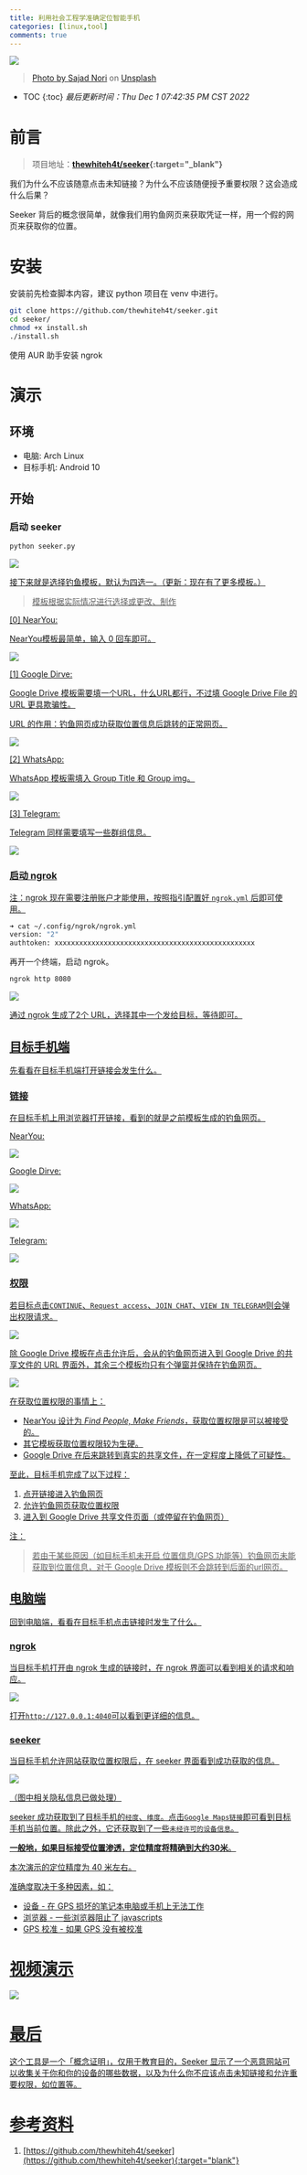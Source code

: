 ```yaml
---
title: 利用社会工程学准确定位智能手机
categories: [linux,tool]
comments: true
---
```


<a data-fancybox="gallery" href="../assets/img/post/seeker/img00.jpg"><img src="../assets/img/post/seeker/img00.jpg">

> Photo by <a href="https://unsplash.com/@sajad_sqs9966b?utm_source=unsplash&utm_medium=referral&utm_content=creditCopyText" target="_blank">Sajad Nori</a> on <a href="https://unsplash.com/s/photos/network?utm_source=unsplash&utm_medium=referral&utm_content=creditCopyText" target="_blank">Unsplash</a>

* TOC
{:toc}
*最后更新时间：Thu Dec  1 07:42:35 PM CST 2022*

# 前言

> 项目地址：**[thewhiteh4t/seeker](https://github.com/thewhiteh4t/seeker){:target="_blank"}**  

我们为什么不应该随意点击未知链接？为什么不应该随便授予重要权限？这会造成什么后果？

Seeker 背后的概念很简单，就像我们用钓鱼网页来获取凭证一样，用一个假的网页来获取你的位置。

# 安装

安装前先检查脚本内容，建议 python 项目在 venv 中进行。

```bash
git clone https://github.com/thewhiteh4t/seeker.git
cd seeker/
chmod +x install.sh
./install.sh
```

使用 AUR 助手安装 ngrok

# 演示

## 环境

- 电脑: Arch Linux
- 目标手机: Android 10

## 开始

### 启动 seeker

```python
python seeker.py
```

<a data-fancybox="gallery" href="../assets/img/post/seeker/img02.png"><img src="../assets/img/post/seeker/img02.png">

接下来就是选择钓鱼模板，默认为四选一。（更新：现在有了更多模板。）

> 模板根据实际情况进行选择或更改、制作

[0] NearYou: 

NearYou模板最简单，输入 0 回车即可。

<a data-fancybox="gallery" href="../assets/img/post/seeker/img17.png"><img src="../assets/img/post/seeker/img17.png">

[1] Google Dirve: 

Google Drive 模板需要填一个URL，什么URL都行，不过填 Google Drive File 的 URL 更具欺骗性。

URL 的作用：钓鱼网页成功获取位置信息后跳转的正常网页。

<a data-fancybox="gallery" href="../assets/img/post/seeker/img03.png"><img src="../assets/img/post/seeker/img03.png">

[2] WhatsApp: 

WhatsApp 模板需填入 Group Title 和 Group img。

<a data-fancybox="gallery" href="../assets/img/post/seeker/img12.png"><img src="../assets/img/post/seeker/img12.png">

[3] Telegram: 

Telegram 同样需要填写一些群组信息。

<a data-fancybox="gallery" href="../assets/img/post/seeker/img14.png"><img src="../assets/img/post/seeker/img14.png">

### 启动 ngrok

注：ngrok 现在需要注册账户才能使用，按照指引配置好 `ngrok.yml` 后即可使用。

```bash
➜ cat ~/.config/ngrok/ngrok.yml
version: "2"
authtoken: xxxxxxxxxxxxxxxxxxxxxxxxxxxxxxxxxxxxxxxxxxxxxxxxx
```

再开一个终端，启动 ngrok。

```bash
ngrok http 8080
```

<a data-fancybox="gallery" href="../assets/img/post/seeker/img04.png"><img src="../assets/img/post/seeker/img04.png">

通过 ngrok 生成了2个 URL，选择其中一个发给目标，等待即可。

## 目标手机端

先看看在目标手机端打开链接会发生什么。

### 链接

在目标手机上用浏览器打开链接，看到的就是之前模板生成的钓鱼网页。

NearYou: 

<a data-fancybox="gallery" href="../assets/img/post/seeker/img18.png"><img src="../assets/img/post/seeker/img18.png">

Google Dirve: 

<a data-fancybox="gallery" href="../assets/img/post/seeker/img16.png"><img src="../assets/img/post/seeker/img16.png">

WhatsApp: 

<a data-fancybox="gallery" href="../assets/img/post/seeker/img13.png"><img src="../assets/img/post/seeker/img13.png">

Telegram: 

<a data-fancybox="gallery" href="../assets/img/post/seeker/img15.png"><img src="../assets/img/post/seeker/img15.png">

### 权限

若目标点击`CONTINUE`、`Request access`、`JOIN CHAT`、`VIEW IN TELEGRAM`则会弹出权限请求。

<a data-fancybox="gallery" href="../assets/img/post/seeker/img07.png"><img src="../assets/img/post/seeker/img07.png">

除 Google Drive 模板在点击允许后，会从的钓鱼网页进入到 Google Drive 的共享文件的 URL 界面外，其余三个模板均只有个弹窗并保持在钓鱼网页。

<a data-fancybox="gallery" href="../assets/img/post/seeker/img08.png">

<img src="../assets/img/post/seeker/img08.png">

在获取位置权限的事情上：

- NearYou 设计为 *Find People, Make Friends*，获取位置权限是可以被接受的。
- 其它模板获取位置权限较为生硬。
- Google Drive 在后来跳转到真实的共享文件，在一定程度上降低了可疑性。

至此，目标手机完成了以下过程：

1. 点开链接进入钓鱼网页
2. 允许钓鱼网页获取位置权限
3. 进入到 Google Drive 共享文件页面（或停留在钓鱼网页）

注：

> 若由于某些原因（如目标手机未开启 位置信息/GPS 功能等）钓鱼网页未能获取到位置信息，对于 Google Drive 模板则不会跳转到后面的url网页。

## 电脑端

回到电脑端，看看在目标手机点击链接时发生了什么。

### ngrok

当目标手机打开由 ngrok 生成的链接时，在 ngrok 界面可以看到相关的请求和响应。

<a data-fancybox="gallery" href="../assets/img/post/seeker/img05.png"><img src="../assets/img/post/seeker/img05.png">

打开`http://127.0.0.1:4040`可以看到更详细的信息。

### seeker

当目标手机允许网站获取位置权限后，在 seeker 界面看到成功获取的信息。

<a data-fancybox="gallery" href="../assets/img/post/seeker/img19.png"><img src="../assets/img/post/seeker/img19.png">

（图中相关隐私信息已做处理）

seeker 成功获取到了目标手机的`经度`、`维度`。点击`Google Maps链接`即可看到目标手机当前位置。除此之外，它还获取到了一些`未经许可的设备信息`。

**一般地，如果目标接受位置渗透，定位精度将精确到大约30米**。 

本次演示的定位精度为 40 米左右。

准确度取决于多种因素，如：

- 设备 - 在 GPS 损坏的笔记本电脑或手机上无法工作
- 浏览器 - 一些浏览器阻止了 javascripts
- GPS 校准 - 如果 GPS 没有被校准

# 视频演示

![](https://www.youtube.com/watch?v=Q91cTFwIvLc)

# 最后

这个工具是一个「概念证明」，仅用于教育目的，Seeker 显示了一个恶意网站可以收集关于你和你的设备的哪些数据，以及为什么你不应该点击未知链接和允许重要权限，如位置等。

# 参考资料

1. [https://github.com/thewhiteh4t/seeker](https://github.com/thewhiteh4t/seeker){:target="blank"}
